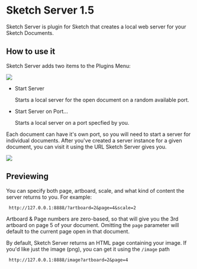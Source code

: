 # Sketch Server 1.5

Sketch Server is plugin for Sketch that creates a local web server for your Sketch Documents.

## How to use it ##

Sketch Server adds two items to the Plugins Menu:

![](https://i.imgur.com/ZEmnVPP.png)

- Start Server

  Starts a local server for the open document on a random available port.
  
- Start Server on Port...

  Starts a local server on a port specfied by you.
  
  
Each document can have it's own port, so you will need to start a server for individual documents.
After you've created a server instance for a given document, you can visit it using the URL Sketch Server gives you.

![](https://i.imgur.com/gEhh23W.png)

## Previewing ##

You can specify both page, artboard, scale, and what kind of content the server returns to you. For example:

     http://127.0.0.1:8888/?artboard=2&page=4&scale=2
     
Artboard & Page numbers are zero-based, so that will give you the 3rd artboard on page 5 of your document. Omitting the `page` parameter will default to the current page open in that document.

By default, Sketch Server returns an HTML page containing your image.
If you'd like just the image (png), you can get it using the `/image` path

     http://127.0.0.1:8888/image?artboard=2&page=4
